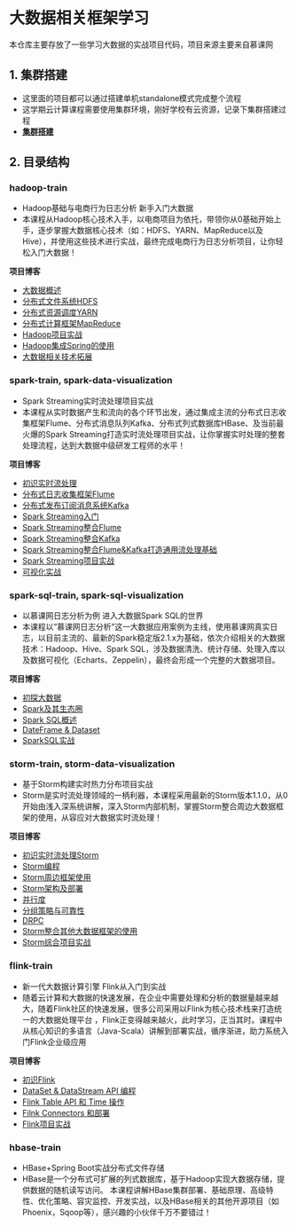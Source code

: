 # 大数据相关框架学习

本仓库主要存放了一些学习大数据的实战项目代码，项目来源主要来自慕课网

## 1. 集群搭建

- 这里面的项目都可以通过搭建单机standalone模式完成整个流程
- 这学期云计算课程需要使用集群环境，刚好学校有云资源，记录下集群搭建过程
- **[集群搭建](https://github.com/Thpffcj/BigData-Getting-Started/blob/master/集群搭建.md)**

## 2. 目录结构

### hadoop-train

- Hadoop基础与电商行为日志分析 新手入门大数据
- 本课程从Hadoop核心技术入手，以电商项目为依托，带领你从0基础开始上手，逐步掌握大数据核心技术（如：HDFS、YARN、MapReduce以及Hive），并使用这些技术进行实战，最终完成电商行为日志分析项目，让你轻松入门大数据！

**项目博客**

- [大数据概述](http://www.thpffcj.com/2017/12/12/Big-Data-Getting-Started-2/)
- [分布式文件系统HDFS](http://www.thpffcj.com/2018/01/04/Big-Data-Getting-Started-3/)
- [分布式资源调度YARN](http://www.thpffcj.com/2018/01/05/Big-Data-Getting-Started-4/)
- [分布式计算框架MapReduce](http://www.thpffcj.com/2018/01/06/Big-Data-Getting-Started-5/)
- [Hadoop项目实战](http://www.thpffcj.com/2018/01/07/Big-Data-Getting-Started-6/)
- [Hadoop集成Spring的使用](http://www.thpffcj.com/2018/01/08/Big-Data-Getting-Started-7/)
- [大数据相关技术拓展](http://www.thpffcj.com/2018/01/09/Big-Data-Getting-Started-8/)

### spark-train, spark-data-visualization

- Spark Streaming实时流处理项目实战
- 本课程从实时数据产生和流向的各个环节出发，通过集成主流的分布式日志收集框架Flume、分布式消息队列Kafka、分布式列式数据库HBase、及当前最火爆的Spark Streaming打造实时流处理项目实战，让你掌握实时处理的整套处理流程，达到大数据中级研发工程师的水平！

**项目博客**

- [初识实时流处理](http://www.thpffcj.com/2018/01/10/Big-Data-Real-time-Streaming-Data-Processing-1/)
- [分布式日志收集框架Flume](http://www.thpffcj.com/2018/01/11/Big-Data-Real-time-Streaming-Data-Processing-2/)
- [分布式发布订阅消息系统Kafka](http://www.thpffcj.com/2018/01/12/Big-Data-Real-time-Streaming-Data-Processing-3/)
- [Spark Streaming入门](http://www.thpffcj.com/2018/01/13/Big-Data-Real-time-Streaming-Data-Processing-4/)
- [Spark Streaming整合Flume](http://www.thpffcj.com/2018/01/14/Big-Data-Real-time-Streaming-Data-Processing-5/)
- [Spark Streaming整合Kafka](http://www.thpffcj.com/2018/01/15/Big-Data-Real-time-Streaming-Data-Processing-6/)
- [Spark Streaming整合Flume&Kafka打造通用流处理基础](http://www.thpffcj.com/2018/01/16/Big-Data-Real-time-Streaming-Data-Processing-7/)
- [Spark Streaming项目实战](http://www.thpffcj.com/2018/01/17/Big-Data-Real-time-Streaming-Data-Processing-8/)
- [可视化实战](http://www.thpffcj.com/2018/01/18/Big-Data-Real-time-Streaming-Data-Processing-9/)

### spark-sql-train, spark-sql-visualization

- 以慕课网日志分析为例 进入大数据Spark SQL的世界
- 本课程以“慕课网日志分析”这一大数据应用案例为主线，使用慕课网真实日志，以目前主流的、最新的Spark稳定版2.1.x为基础，依次介绍相关的大数据技术：Hadoop、Hive、Spark SQL，涉及数据清洗、统计存储、处理入库以及数据可视化（Echarts、Zeppelin），最终会形成一个完整的大数据项目。

**项目博客**

- [初探大数据](http://www.thpffcj.com/2018/04/14/Big-Data-SparkSQL-1/)
- [Spark及其生态圈](http://www.thpffcj.com/2018/04/15/Big-Data-SparkSQL-2/)
- [Spark SQL概述](http://www.thpffcj.com/2018/04/27/Big-Data-SparkSQL-3/)
- [DateFrame & Dataset](http://www.thpffcj.com/2018/05/03/Big-Data-SparkSQL-4/)
- [SparkSQL实战](http://www.thpffcj.com/2018/05/06/Big-Data-SparkSQL-5/)

### storm-train, storm-data-visualization

- 基于Storm构建实时热力分布项目实战
- Storm是实时流处理领域的一柄利器，本课程采用最新的Storm版本1.1.0，从0开始由浅入深系统讲解，深入Storm内部机制，掌握Storm整合周边大数据框架的使用，从容应对大数据实时流处理！

**项目博客**

- [初识实时流处理Storm](http://www.thpffcj.com/2018/03/05/Big-Data-Storm-Real-time-Streaming-Data-Processing-1/)
- [Storm编程](http://www.thpffcj.com/2018/03/18/Big-Data-Storm-Real-time-Streaming-Data-Processing-2/)
- [Storm周边框架使用](http://www.thpffcj.com/2018/03/21/Big-Data-Storm-Real-time-Streaming-Data-Processing-3/)
- [Storm架构及部署](http://www.thpffcj.com/2018/03/29/Big-Data-Storm-Real-time-Streaming-Data-Processing-4/)
- [并行度](http://www.thpffcj.com/2018/03/31/Big-Data-Storm-Real-time-Streaming-Data-Processing-5/)
- [分组策略与可靠性](http://www.thpffcj.com/2018/04/02/Big-Data-Storm-Real-time-Streaming-Data-Processing-6/)
- [DRPC](http://www.thpffcj.com/2018/04/06/Big-Data-Storm-Real-time-Streaming-Data-Processing-7/)
- [Storm整合其他大数据框架的使用](http://www.thpffcj.com/2018/04/07/Big-Data-Storm-Real-time-Streaming-Data-Processing-8/)
- [Storm综合项目实战](http://www.thpffcj.com/2018/04/09/Big-Data-Storm-Real-time-Streaming-Data-Processing-9/)

### flink-train

- 新一代大数据计算引擎 Flink从入门到实战
- 随着云计算和大数据的快速发展，在企业中需要处理和分析的数据量越来越大，随着Flink社区的快速发展，很多公司采用以Flink为核心技术栈来打造统一的大数据处理平台 ，Flink正变得越来越火，此时学习，正当其时。课程中从核心知识的多语言（Java-Scala）讲解到部署实战，循序渐进，助力系统入门Flink企业级应用

**项目博客**

- [初识Flink](http://www.thpffcj.com/2019/06/28/Big-Data-Flink-Getting-Started-1/)
- [DataSet & DataStream API 编程](http://www.thpffcj.com/2019/06/29/Big-Data-Flink-Getting-Started-2)
- [Flink Table API 和 Time 操作](http://www.thpffcj.com/2019/07/04/Big-Data-Flink-Getting-Started-3) 
- [Filnk Connectors 和部署](http://www.thpffcj.com/2019/07/07/Big-Data-Flink-Getting-Started-4)
- [Flink项目实战](http://www.thpffcj.com/2019/07/10/Big-Data-Flink-Getting-Started-5)

### hbase-train

- HBase+Spring Boot实战分布式文件存储
- HBase是一个分布式可扩展的列式数据库，基于Hadoop实现大数据存储，提供数据的随机读写访问。 本课程讲解HBase集群部署、基础原理、高级特性、优化策略、容灾监控、开发实战，以及HBase相关的其他开源项目（如Phoenix，Sqoop等），感兴趣的小伙伴千万不要错过！
